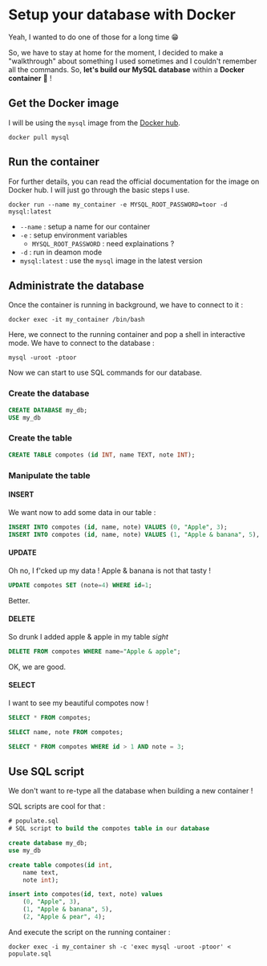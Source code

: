 # Setup your database with Docker


Yeah, I wanted to do one of those for a long time 😁

So, we have to stay at home for the moment, I decided to make a "walkthrough" about something I used sometimes and I couldn't remember all the commands. So, **let's build our MySQL database** within a **Docker container** 🐳 !

## Get the Docker image

I will be using the `mysql` image from the [Docker hub](https://hub.docker.com/_/mysql).

```shell
docker pull mysql
```

## Run the container

For further details, you can read the official documentation for the image on Docker hub. I will just go through the basic steps I use.

```shell
docker run --name my_container -e MYSQL_ROOT_PASSWORD=toor -d mysql:latest
```

* `--name` : setup a name for our container
* `-e` : setup environment variables
	* `MYSQL_ROOT_PASSWORD` : need explainations ?
* `-d` : run in deamon mode
* `mysql:latest` : use the `mysql` image in the latest version

## Administrate the database

Once the container is running in background, we have to connect to it :

```shell
docker exec -it my_container /bin/bash
```

Here, we connect to the running container and pop a shell in interactive mode. We have to connect to the database :

```shell
mysql -uroot -ptoor
```

Now we can start to use SQL commands for our database.

### Create the database

```sql
CREATE DATABASE my_db;
USE my_db
```

### Create the table

```sql
CREATE TABLE compotes (id INT, name TEXT, note INT);
```

### Manipulate the table

#### INSERT

We want now to add some data in our table :

```sql
INSERT INTO compotes (id, name, note) VALUES (0, "Apple", 3);
INSERT INTO compotes (id, name, note) VALUES (1, "Apple & banana", 5), (2, "Apple & pear", 4), (3, "Apple & apple", 3);
```

#### UPDATE

Oh no, I f'cked up my data ! Apple & banana is not that tasty !

```sql
UPDATE compotes SET (note=4) WHERE id=1;
```

Better.

#### DELETE

So drunk I added apple & apple in my table *sight*

```sql
DELETE FROM compotes WHERE name="Apple & apple";
```

OK, we are good.

#### SELECT

I want to see my beautiful compotes now !

```sql
SELECT * FROM compotes;

SELECT name, note FROM compotes;

SELECT * FROM compotes WHERE id > 1 AND note = 3;
```

## Use SQL script

We don't want to re-type all the database when building a new container !

SQL scripts are cool for that : 

```sql
# populate.sql
# SQL script to build the compotes table in our database

create database my_db;
use my_db

create table compotes(id int,
	name text,
	note int);

insert into compotes(id, text, note) values
	(0, "Apple", 3),
	(1, "Apple & banana", 5),
	(2, "Apple & pear", 4);
```

And execute the script on the running container :

```shell
docker exec -i my_container sh -c 'exec mysql -uroot -ptoor' < populate.sql
```

